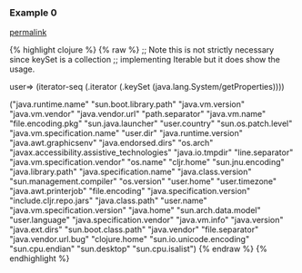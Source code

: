### Example 0
[permalink](#example-0)

{% highlight clojure %}
{% raw %}
;; Note this is not strictly necessary since keySet is a collection
;; implementing Iterable but it does show the usage.

user=> (iterator-seq (.iterator (.keySet (java.lang.System/getProperties))))

("java.runtime.name" "sun.boot.library.path" "java.vm.version" "java.vm.vendor" "java.vendor.url" "path.separator" "java.vm.name" "file.encoding.pkg" "sun.java.launcher" "user.country" "sun.os.patch.level" "java.vm.specification.name" "user.dir" "java.runtime.version" "java.awt.graphicsenv" "java.endorsed.dirs" "os.arch" "javax.accessibility.assistive_technologies" "java.io.tmpdir" "line.separator" "java.vm.specification.vendor" "os.name" "cljr.home" "sun.jnu.encoding" "java.library.path" "java.specification.name" "java.class.version" "sun.management.compiler" "os.version" "user.home" "user.timezone" "java.awt.printerjob" "file.encoding" "java.specification.version" "include.cljr.repo.jars" "java.class.path" "user.name" "java.vm.specification.version" "java.home" "sun.arch.data.model" "user.language" "java.specification.vendor" "java.vm.info" "java.version" "java.ext.dirs" "sun.boot.class.path" "java.vendor" "file.separator" "java.vendor.url.bug" "clojure.home" "sun.io.unicode.encoding" "sun.cpu.endian" "sun.desktop" "sun.cpu.isalist")
{% endraw %}
{% endhighlight %}


